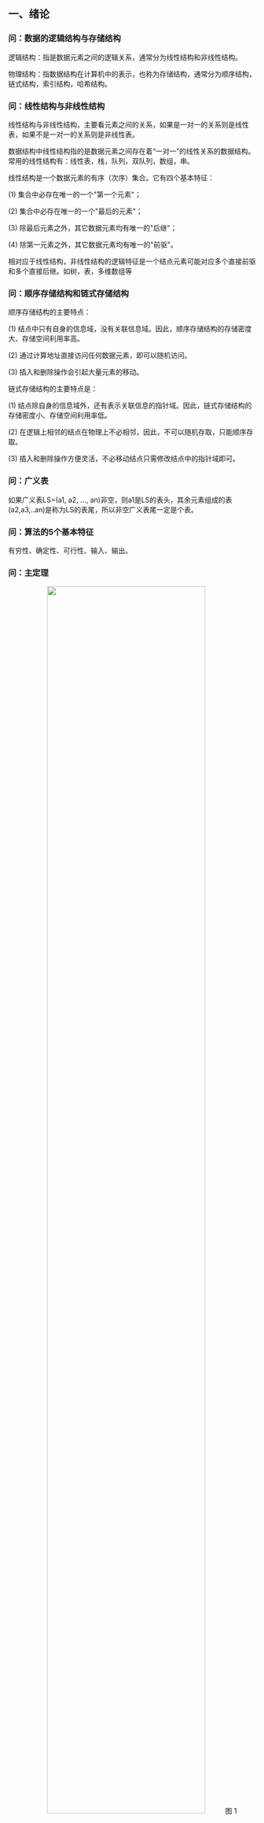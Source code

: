 ## 一、绪论

### 问：数据的逻辑结构与存储结构

逻辑结构：指是数据元素之间的逻辑关系，通常分为线性结构和非线性结构。

物理结构：指数据结构在计算机中的表示，也称为存储结构，通常分为顺序结构，链式结构，索引结构，哈希结构。

### 问：线性结构与非线性结构

线性结构与非线性结构，主要看元素之间的关系，如果是一对一的关系则是线性表，如果不是一对一的关系则是非线性表。

数据结构中线性结构指的是数据元素之间存在着“一对一”的线性关系的数据结构。常用的线性结构有：线性表，栈，队列，双队列，数组，串。

线性结构是一个数据元素的有序（次序）集合。它有四个基本特征：

(1) 集合中必存在唯一的一个"第一个元素"；

(2) 集合中必存在唯一的一个"最后的元素"；

(3) 除最后元素之外，其它数据元素均有唯一的"后继"；

(4) 除第一元素之外，其它数据元素均有唯一的"前驱"。

相对应于线性结构，非线性结构的逻辑特征是一个结点元素可能对应多个直接前驱和多个直接后继。如树，表，多维数组等

### 问：顺序存储结构和链式存储结构

顺序存储结构的主要特点：

(1) 结点中只有自身的信息域，没有关联信息域。因此，顺序存储结构的存储密度大、存储空间利用率高。 

(2) 通过计算地址直接访问任何数据元素，即可以随机访问。
 
(3) 插入和删除操作会引起大量元素的移动。 

链式存储结构的主要特点是： 

(1) 结点除自身的信息域外，还有表示关联信息的指针域。因此，链式存储结构的存储密度小、存储空间利用率低。 

(2) 在逻辑上相邻的结点在物理上不必相邻，因此，不可以随机存取，只能顺序存取。 

(3) 插入和删除操作方便灵活，不必移动结点只需修改结点中的指针域即可。

### 问：广义表

如果广义表LS=(a1, a2, ..., an)非空，则a1是LS的表头，其余元素组成的表(a2,a3,..an)是称为LS的表尾，所以非空广义表尾一定是个表。

### 问：算法的5个基本特征

有穷性、确定性、可行性、输入、输出。

### 问：主定理

<center>
<img src="./Data-Structure-Algorithm-Pic/MasterMethod.JPG" width="80%"/>图 1
</center>

## 二、线性表

### 问：静态链表

用数组描述线性表的链式存储结构，即称为静态链表，它的节点有数据域和指针域，指针是节点的相对地址(数组下标)。

## 三、栈和队列

### 问：循环队列
元素个数=(尾指针-头指针+容量)%容量

https://www.nowcoder.com/profile/7404313/test/7965249/58100?onlyWrong=0

### 问：算术表达式的中缀表达式、前缀表达式和后缀表达式

表达式一般由操作数、运算符组成，例如算术表达式中，通常把运算符放在两个操作数的中间，这称为中缀表达式，如A+B。波兰数学家Jan Lukasiewicz提出了另一种数学表示法，它有两种表示形式：把运算符写在操作数之前，称为波兰表达式或前缀表达式，如+AB；把运算符写在操作数之后，称为逆波兰表达式或后缀表达式，如AB+。

**将中缀表达式转换成后缀表达式的算法**：

https://www.nowcoder.com/profile/7404313/test/7915960/15226?onlyWrong=0

https://www.nowcoder.com/profile/7404313/test/7916777/52542?onlyWrong=0

**逆波兰表达式求值算法**：

1、循环扫描语法单元的项目。

2、如果扫描的项目是操作数，则将其压入操作数堆栈，并扫描下一个项目。

3、如果扫描的项目是一个二元运算符，则对栈的顶上两个操作数执行该运算。

4、如果扫描的项目是一个一元运算符，则对栈的最顶上操作数执行该运算。

5、将运算结果重新压入堆栈。

6、重复步骤2-5，堆栈中即为结果值。

**案例**：
	
	中缀表达式：a+b*c-(d+e)

	(1) 中缀表达式转换为前缀表达式：
	
	第一步：按照运算符的优先级对所有的运算单位加括号，算术表达式变成： ((a+(b*c))-(d+e)) 
	
	第二步：把每个运算符号移动到其对应的括号前面，则算术表达式变成了： -( +(a *(bc)) +(de)) 
	
	第三部：去掉括号得到前缀表达式： -+a*bc+de
	 
	(2) 中缀表达式转换为后缀表达式： 
	
	第一步：按照运算符的优先级对所有的运算单位加括号，算术表达式变成： ((a+(b*c))-(d+e)) 
	
	第二步：把每个运算符号移动到其对应的括号后面，则算术表达式变成了： ((a(bc)* )+ (de)+ )-  
	
	第三部：去掉括号得到后缀表达式： abc*+de+-

## 四、树与二叉树

### 问：平衡二叉树是平衡二叉排序树

### 问：完全二叉树的几个性质
(1) 完全二叉树中，编号为i的结点，其父节点为[i/2]（向下取整）。 

(2) 完全二叉树中，编号为i的结点，有如下四个性质（1<=i<=n，n为结点个数） 

- 判断编号为i的结点是叶子结点，还是分支结点：若2*i<=n，则结点i为分支结点，否则为叶子结点。 
- 分支结点的左右孩子情况，以及最大分支结点编号
	
	若n为奇数，则所有分支结点都有左右孩子。 
	
	若n为偶数，则编号为[n/2]（向下取整）的结点，只有左孩子，没有右孩子；其余分支结点左右孩子都有。

	最大分支结点编号都是[n/2]（向下取整）。

- 编号为i的结点如果有左孩子，则左孩子编号为2i；如果有右孩子，则右孩子的编号为2i+1
- 编号为i的结点的父结点编号为[i/2]（向下取整）（根节点除外）

### 问：红黑树

### 问：森林与二叉树

**森林转换成二叉树的步骤**： 

(1) 先把森林中的每棵树转换成二叉树 

(2) 第一颗二叉树不动，从第二颗二叉树开始，依次把后一颗二叉树的根结点作为前一颗二叉树的根结点的右孩子结点，用线连起来。当所有的二叉树连接起来后得到的二叉树就是由森林转换得到的二叉树。

**注意**：

(1) 将森林F转换为对应的二叉树T，F中叶结点的个数等于T中左孩子指针为空的结点个数。

在二叉树中，节点的左指针指向其孩子，节点的右指针指向其兄弟。在一颗二叉树中，如果某个节点的左指针为NULL，就说明这个节点在原来的森林中没有孩子，是叶子节点；如果某个节点的右指针为NULL，就说明这个节点在原来的森林中没有兄弟。 所以森林中的叶子节点=二叉树中左指针为NULL的个数。

### 问：树和森林的遍历与二叉树遍历的对应关系

<center>
<img src="./Data-Structure-Algorithm-Pic/Trees-BinaryTree.JPG" width="80%"/>图 1
</center>

## 五、图

### 问：顶点的度

有向图中，所有顶点的入度之和等于所有顶点的出度之和

### 问：AOV网和AOE网

如果用有向无环图表示一个工程，其定点表示活动，用有向边<Vi, Vj>表示活动Vi必须先于Vj进行的一种关系，则将这种有向图称为表示活动的网络，简称AOV网。

在带权有向图中，以定点表示事件，有向边表示活动，边上的权值表示完成该活动的开销(如完成活动所需要的时间)，则称这种有向图为用边表示活动的网络，简称为AOE网。

### 问：关键路径

在AOE网中，从源点到汇点的所有路径中，具有最大路径长度的路径称为关键路径。

在AOE网中，可以有不止一条的关键路径。

**关键路径的计算步骤**

## 六、查找

### 问：分块查找

分块查找的平均查找长度为索引查找和块内查找的平均长度之和，设索引查找和块内查找的平均查找长度分别为Li和Ls，则分块查找的平均查找长度为ASL=Li+Ls。

### 问：B树与B+树的区别



B树只能进行索引查找，B+树既能顺序查找，也能索引查找

### 问：KMP算法

https://www.nowcoder.com/profile/7404313/test/7932813/25387?onlyWrong=0

## 七、排序

### 问：各种排序算法性质

<center>
<img src="./Data-Structure-Algorithm-Pic/ComparatorAlgorithms.JPG" width="100%"/>图 1
</center>

注意：

(1) 堆排序建堆时间复杂度为O(n)，每次调整时间复杂度为O(h)

(2) 在排序中关键字比较次数同记录初始排列次序无关的算法有：折半插入排序、选择排序、基数排序、

> 直接插入排序，在完全有序的情况下，每个元素只需要与它左边的元素比较一次就可以确定它的最终位置
>
> 快速排序，初始排序会影响划分次数。假设2n+1个数在一趟排序中被分为两部分，各为n个数，则下一趟排序中需要比较的次数为n-1+n-2=2n-2；假设分成的两部分分别有1个数和2n个数，则下一趟排序中需要比较的次数为2n-1。很明显初始排序会影响比较次数。
>
> 归并排序，假设在归并的时候，右路有n个元素，右路有n个元素，则一次归并最大比较次数为2n-1，最少比较次数为n，所以与初始排序有关。


(3) 在排序中关键字移动次数同记录初始排列次序无关的算法有：

(4) 若记录的初始状态已经按关键码基本有序，则选用直接插入排序或冒泡排序发为宜

(5) (假设根节点序号为1)小根堆中最大的数一定在叶子节点上，堆本身是个完全二叉树，完全二叉树的叶子节点的位置大于[n/2]

(6) 希尔排序，也称为递减增量排序算法，是插入排序的一种高速而稳定的改进版本。

希尔排序是基于插入排序的以下两点性质而提出改进方法的： 
> 插入排序在对几乎已经排好序的数据操作时，效率高，即可达到线性排序的效率；
> 
> 但插入排序一般来说是低效的，因为插入排序每次只能将数据移动一位；

(7) 对n个记录的线性表进行快速排序，为减少算法的递归深度，每次分区后,先处理较短的部分

https://www.nowcoder.com/profile/7404313/test/7977812/512?onlyWrong=0

(8) 在n个数中选出最大的m个数(3<m<n)，时间复杂度最小为O(n)

http://blog.csdn.net/fisher_jiang/article/details/2473698

https://www.nowcoder.com/profile/7404313/test/7932813/499?onlyWrong=0

### 问：在N个乱序数字中查找第k大的数字(未整理，因为还不是特别清楚)

https://www.nowcoder.com/profile/7404313/test/7977812/2910

### 问：从n个数里面找最大的两个数理论最少需要比较：n+logn-2次 （？？）

https://www.nowcoder.com/profile/7404313/test/7915960/1904#summary

## 八、 其他





















